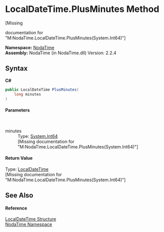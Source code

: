 # LocalDateTime.PlusMinutes Method 
 

\[Missing <summary> documentation for "M:NodaTime.LocalDateTime.PlusMinutes(System.Int64)"\]

**Namespace:**&nbsp;<a href="N_NodaTime">NodaTime</a><br />**Assembly:**&nbsp;NodaTime (in NodaTime.dll) Version: 2.2.4

## Syntax

**C#**<br />
``` C#
public LocalDateTime PlusMinutes(
	long minutes
)
```


#### Parameters
&nbsp;<dl><dt>minutes</dt><dd>Type: <a href="http://msdn2.microsoft.com/en-us/library/6yy583ek" target="_blank">System.Int64</a><br />\[Missing <param name="minutes"/> documentation for "M:NodaTime.LocalDateTime.PlusMinutes(System.Int64)"\]</dd></dl>

#### Return Value
Type: <a href="T_NodaTime_LocalDateTime">LocalDateTime</a><br />\[Missing <returns> documentation for "M:NodaTime.LocalDateTime.PlusMinutes(System.Int64)"\]

## See Also


#### Reference
<a href="T_NodaTime_LocalDateTime">LocalDateTime Structure</a><br /><a href="N_NodaTime">NodaTime Namespace</a><br />